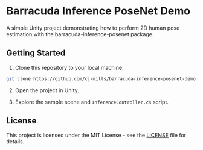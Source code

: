 # Barracuda Inference PoseNet Demo
A simple Unity project demonstrating how to perform 2D human pose estimation with the barracuda-inference-posenet package. 



## Getting Started

1. Clone this repository to your local machine:
```bash
git clone https://github.com/cj-mills/barracuda-inference-posenet-demo.git
```
2. Open the project in Unity.

3. Explore the sample scene and `InferenceController.cs` script.



## License

This project is licensed under the MIT License - see the [LICENSE](LICENSE) file for details.
